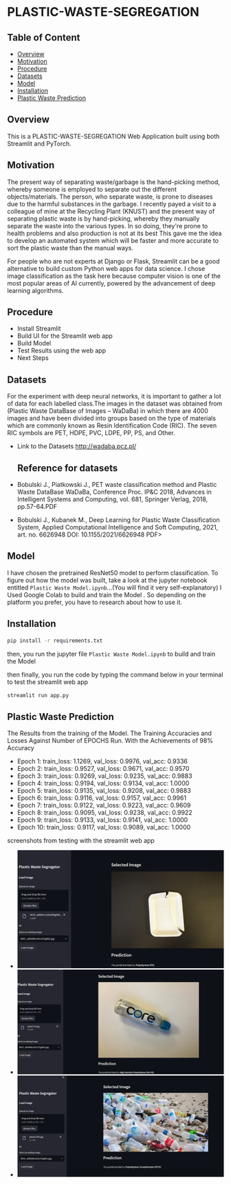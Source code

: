 # PLASTIC-WASTE-SEGREGATION

## Table of Content
  * [Overview](#overview)
  * [Motivation](#motivation)
  * [Procedure](#procedure)
  * [Datasets](#datasets)
  * [Model](#model)
  * [Installation](#installation)
  * [Plastic Waste Prediction](#waste_prediction)
  

## Overview
This is a PLASTIC-WASTE-SEGREGATION Web Application built using both Streamlit and PyTorch.

## Motivation
The present way of separating waste/garbage is the hand-picking method, whereby someone is
employed to separate out the different objects/materials. 
The person, who separate waste, is prone to diseases due to the harmful substances in the garbage. 
I recently payed a visit to a colleague of mine at the Recycling Plant (KNUST) and the present way of separating plastic waste is by hand-picking, whereby they manually separate the waste into the various types.
In so doing, they're prone to health problems and also production is not at its best 
This gave me the idea to develop an automated system which will be faster and more accurate to sort the plastic waste than the manual ways. 



For people who are not experts at Django or Flask, Streamlit can be a good alternative to build custom Python web apps for data science.
I chose image classification as the task here because computer vision is one of the most popular areas of AI currently, powered by the advancement of deep learning algorithms.

## Procedure
  * Install Streamlit
  * Build UI for the Streamlit web app
  * Build Model 
  * Test Results using the web app
  * Next Steps
  

## Datasets
For the experiment with deep neural networks, it is important to gather a lot of data for each labelled class.The images in the dataset was obtained from (Plastic Waste DataBase of Images – WaDaBa) in which there are 4000  images and have been divided into groups based on the type of materials which are commonly  known  as  Resin  Identification  Code  (RIC). The seven  RIC symbols are  PET,  HDPE,  PVC,  LDPE,  PP,  PS, and Other. 

* Link to the Datasets  http://wadaba.pcz.pl/
  ## Reference for datasets
 * Bobulski J., Piatkowski J., PET waste classification method and Plastic Waste DataBase WaDaBa, Conference Proc. IP&C 2018, Advances in Intelligent Systems and          Computing, vol. 681, Springer Verlag, 2018, pp.57-64.PDF

* Bobulski J., Kubanek M., Deep Learning for Plastic Waste Classification System, Applied Computational Intelligence and Soft Computing, 2021, art. no. 6626948 DOI:      10.1155/2021/6626948 PDF>


## Model
I have chosen the pretrained ResNet50 model to perform classification. 
To figure out how the model was built, take a look at the jupyter notebook entitled `Plastic Waste Model.ipynb`...(You will find it very self-explanatory)
I Used Google Colab to build and train the Model . So depending on the platform you prefer, you have to research about how to use it.


  
## Installation
```bash
pip install -r requirements.txt
```
then, you run the jupyter file `Plastic Waste Model.ipynb`  to  build and train the Model 

then finally, you run the code by typing the command below in your terminal to test the streamlit web app
```bash
streamlit run app.py
```

## Plastic Waste Prediction
The Results from the training of the Model.
The Training Accuracies and Losses Against Number of EPOCHS Run.
With the Achievements of 98% Accuracy

* Epoch 1: train_loss: 1.1269, val_loss: 0.9976, val_acc: 0.9336
* Epoch 2: train_loss: 0.9527, val_loss: 0.9671, val_acc: 0.9570
* Epoch 3: train_loss: 0.9269, val_loss: 0.9235, val_acc: 0.9883
* Epoch 4: train_loss: 0.9194, val_loss: 0.9134, val_acc: 1.0000
* Epoch 5: train_loss: 0.9135, val_loss: 0.9208, val_acc: 0.9883
* Epoch 6: train_loss: 0.9116, val_loss: 0.9157, val_acc: 0.9961
* Epoch 7: train_loss: 0.9122, val_loss: 0.9223, val_acc: 0.9609
* Epoch 8: train_loss: 0.9095, val_loss: 0.9238, val_acc: 0.9922
* Epoch 9: train_loss: 0.9133, val_loss: 0.9141, val_acc: 1.0000
* Epoch 10: train_loss: 0.9117, val_loss: 0.9089, val_acc: 1.0000


screenshots from testing with the streamlit web app 
<!--- Add image --->
* ![Study for Finals](https://github.com/NyansapoGH/PLASTIC-WASTE-SEGREGATION/blob/95269f0519d54a6d0fa8913c7361ce5713d5d72b/Streamlit/Screenshots/pic%203.png?raw=true)
* ![Study for Finals](https://github.com/NyansapoGH/PLASTIC-WASTE-SEGREGATION/blob/95269f0519d54a6d0fa8913c7361ce5713d5d72b/Streamlit/Screenshots/selected%202.png?raw=true)
* ![Study for Finals](https://github.com/NyansapoGH/PLASTIC-WASTE-SEGREGATION/blob/95269f0519d54a6d0fa8913c7361ce5713d5d72b/Streamlit/Screenshots/pic%201.png?raw=true)



